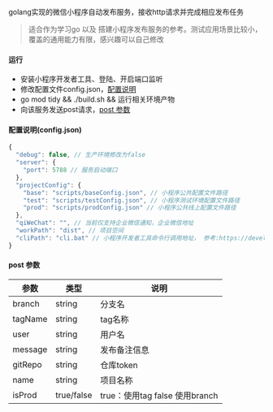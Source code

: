 golang实现的微信小程序自动发布服务，接收http请求并完成相应发布任务

> 适合作为学习go 以及 搭建小程序发布服务的参考。测试应用场景比较小，覆盖的通用能力有限，感兴趣可以自己修改

#### 运行
* 安装小程序开发者工具、登陆、开启端口监听
* 修改配置文件config.json，[配置说明](#%e9%85%8d%e7%bd%ae%e8%af%b4%e6%98%8econfigjson)
* go mod tidy && ./build.sh && 运行相关环境产物
* 向该服务发送post请求，[post 参数](#post-%e5%8f%82%e6%95%b0)

#### 配置说明(config.json)

```js
{
  "debug": false, // 生产环境修改为false
  "server": {
    "port": 5788 // 服务启动端口
  },
  "projectConfig": {
    "base": "scripts/baseConfig.json", // 小程序公共配置文件路径
    "test": "scripts/testConfig.json", // 小程序测试环境配置文件路径
    "prod": "scripts/prodConfig.json" // 小程序公共线上配置文件路径
  },
  "qiWeChat": "", // 当前仅支持企业微信通知，企业微信地址
  "workPath": "dist", // 项目空间
  "cliPath": "cli.bat" // 小程序开发者工具命令行调用地址， 参考:https://developers.weixin.qq.com/miniprogram/dev/devtools/cli.html#%E8%87%AA%E5%8A%A8%E9%A2%84%E8%A7%88
}


```

#### post 参数

|参数|类型|说明|
|---|---|---|
|branch|string|分支名|
|tagName|string|tag名称|
|user|string|用户名|
|message|string|发布备注信息|
|gitRepo|string|仓库token|
|name|string|项目名称|
|isProd|true/false|true：使用tag false 使用branch|